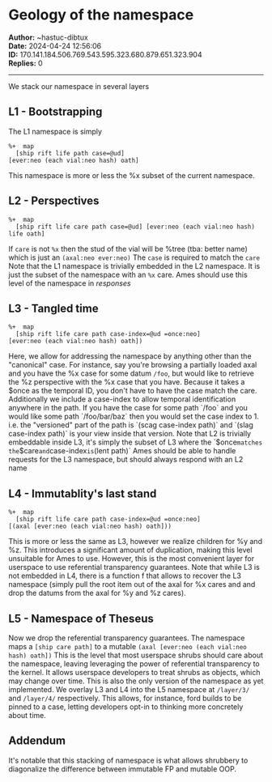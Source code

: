 # Geology of the namespace

**Author:** ~hastuc-dibtux  
**Date:** 2024-04-24 12:56:06  
**ID:** 170.141.184.506.769.543.595.323.680.879.651.323.904  
**Replies:** 0  

---

We stack our namespace in several layers


## L1 - Bootstrapping

The L1 namespace is simply 


```hoon
%+  map
  [ship rift life path case=@ud] 
[ever:neo (each vial:neo hash) oath]
```

This namespace is more or less the %x subset of the current namespace. 


## L2 - Perspectives

```hoon
%+  map
  [ship rift life care path case=@ud] [ever:neo (each vial:neo hash) life oath]
```

If `care` is not `%x` then the stud of the vial will be %tree (tba: better name) which is just an `(axal:neo ever:neo)` 
The `case` is required to match the `care`
Note that the L1 namespace is trivially embedded in the L2 namespace. It is just the subset of the namespace with an `%x` care.
Ames should use this level of the namespace in *responses*


## L3 - Tangled time

```hoon
%+  map
  [ship rift life care path case-index=@ud =once:neo] 
[ever:neo (each vial:neo hash) oath])
```

Here, we allow for addressing the namespace by anything other than the "canonical" case. For instance, say you're browsing a partially loaded axal and you have the %x case for some datum `/foo`, but would like to retrieve the %z perspective with the %x case that you have. Because it takes a $once as the temporal ID, you don't have to have the case match the care. Additionally we include a case-index to allow temporal identification anywhere in the path. If you have the case for some path `/foo` and you would like some path `/foo/bar/baz` then you would set the case index to 1. i.e. the "versioned" part of the path is `(scag case-index path)` and `(slag case-index path)` is your view inside that version.
Note that L2 is trivially embeddable inside L3, it's simply the subset of L3 where the `$once` matches the `$care` and `case-index` is `(lent path)` 
Ames should be able to handle requests for the L3 namespace, but should always respond with an L2 name


## L4 - Immutablity's last stand

```hoon
%+  map
  [ship rift life care path case-index=@ud =once:neo] 
[(axal [ever:neo (each vial:neo hash) oath]))
```

This is more or less the same as L3, however we realize children for %y and %z. This introduces a significant amount of duplication, making this level unsuitable for Ames to use. However, this is the most convenient layer for userspace to use referential transparency guarantees. 
Note that while L3 is not embedded in L4, there is a function f that allows to recover the L3 namespace (simply pull the root item out of the axal for %x cares and and drop the datums from the axal for %y and %z cares). 


## L5 -  Namespace of Theseus

Now we drop the referential transparency guarantees. The namespace maps a `[ship care path]` to a mutable `(axal [ever:neo (each vial:neo hash) oath])`
This is the level that most userspace shrubs should care about the namespace, leaving leveraging the power of referential transparency to the kernel. It allows userspace developers to treat shrubs as objects, which may change over time. This is also the only version of the namespace as yet implemented. 
We overlay L3 and L4 into the L5 namespace at `/layer/3/` and `/layer/4/` respectively. This allows, for instance, ford builds to be pinned to a case, letting developers opt-in to thinking more concretely about time.


## Addendum

It's notable that this stacking of namespace is what allows shrubbery to diagonalize the difference between immutable FP and mutable OOP.



